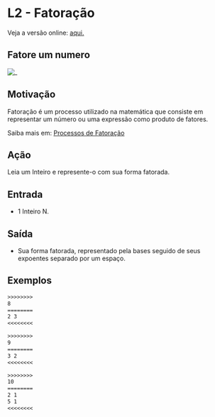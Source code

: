 # L2 - Fatoração

Veja a versão online: [aqui.](https://github.com/qxcodefup/arcade/blob/master/base/fatoracao/Readme.md)

## Fatore um numero

![_](https://raw.githubusercontent.com/qxcodefup/arcade/master/base/fatoracao/cover.jpg)

## Motivação

Fatoração é um processo utilizado na matemática que consiste em representar um número ou uma expressão como produto de fatores.

Saiba mais em: [Processos de Fatoração](https://www.todamateria.com.br/fatoracao)

## Ação

Leia um Inteiro e represente-o com sua forma fatorada.

## Entrada

- 1 Inteiro N.

## Saída

- Sua forma fatorada, representado pela bases seguido de seus expoentes separado por um espaço.

## Exemplos

```txt
>>>>>>>>
8
========
2 3
<<<<<<<<

>>>>>>>>
9
========
3 2
<<<<<<<<

>>>>>>>>
10
========
2 1
5 1
<<<<<<<<

```

